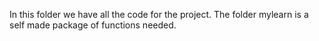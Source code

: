 In this folder we have all the code for the project. The folder mylearn is a self made package of functions needed. 
